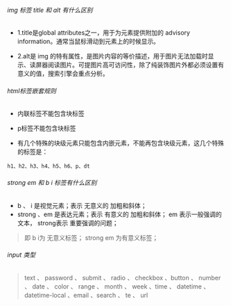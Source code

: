 

###### img 标签 title 和 alt 有什么区别

- 1.title是global attributes之一，用于为元素提供附加的 advisory information。通常当鼠标滑动到元素上的时候显示。

- 2.alt是 img 的特有属性，是图片内容的等价描述，用于图片无法加载时显示、读屏器阅读图片。可提图片高可访问性，除了纯装饰图片外都必须设置有意义的值，搜索引擎会重点分析。

###### html标签嵌套规则

- 内联标签不能包含块标签

- p标签不能包含块标签

- 有几个特殊的块级元素只能包含内嵌元素，不能再包含块级元素，这几个特殊的标签是：

```
h1、h2、h3、h4、h5、h6、p、dt
```


###### strong em  和 b i 标签有什么区别
- b 、 i 是视觉元素；表示 无意义的 加粗和斜体；
- strong 、em 是表达元素；表示 有意义的 加粗和斜体； em 表示一般强调的文本， strong表示 重要强调的问题；
> 即 b i为 无意义标签； strong em 为有意义标签；


###### input 类型
> text 、 password 、 submit 、 radio 、 checkbox 、button 、 number 、 date 、 color 、 range 、 month 、 week 、time 、 datetime 、datetime-local 、email 、search 、 te 、 url
